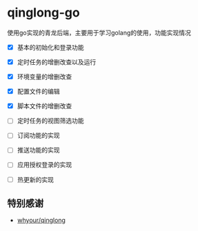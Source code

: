 # qinglong-go

使用go实现的青龙后端，主要用于学习golang的使用，功能实现情况

- [x] 基本的初始化和登录功能
- [x] 定时任务的增删改查以及运行
- [x] 环境变量的增删改查
- [x] 配置文件的编辑
- [x] 脚本文件的增删改查
- [ ] 定时任务的视图筛选功能
- [ ] 订阅功能的实现
- [ ] 推送功能的实现
- [ ] 应用授权登录的实现
- [ ] 热更新的实现


## 特别感谢

+ [whyour/qinglong](https://github.com/whyour/qinglong)